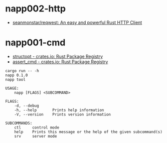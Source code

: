 # napp002-http

- [seanmonstar/reqwest: An easy and powerful Rust HTTP Client](https://github.com/seanmonstar/reqwest)

# napp001-cmd

- [structopt - crates.io: Rust Package Registry](https://crates.io/crates/structopt)
- [assert_cmd - crates.io: Rust Package Registry](https://crates.io/crates/assert_cmd)

```
cargo run -- -h
napp 0.1.0
napp tool

USAGE:
    napp [FLAGS] <SUBCOMMAND>

FLAGS:
    -d, --debug      
    -h, --help       Prints help information
    -V, --version    Prints version information

SUBCOMMANDS:
    ctl     control mode
    help    Prints this message or the help of the given subcommand(s)
    srv     server mode
```